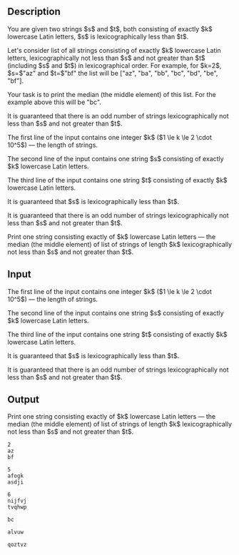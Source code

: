 ## Description

<div><p>You are given two strings $s$ and $t$, both consisting of exactly $k$ lowercase Latin letters, $s$ is lexicographically less than $t$.</p><p>Let's consider list of all strings consisting of exactly $k$ lowercase Latin letters, lexicographically not less than $s$ and not greater than $t$ (including $s$ and $t$) in lexicographical order. For example, for $k=2$, $s=$"<span class="tex-font-style-tt">az</span>" and $t=$"<span class="tex-font-style-tt">bf</span>" the list will be ["<span class="tex-font-style-tt">az</span>", "<span class="tex-font-style-tt">ba</span>", "<span class="tex-font-style-tt">bb</span>", "<span class="tex-font-style-tt">bc</span>", "<span class="tex-font-style-tt">bd</span>", "<span class="tex-font-style-tt">be</span>", "<span class="tex-font-style-tt">bf</span>"].</p><p>Your task is to print the median (the middle element) of this list. For the example above this will be "<span class="tex-font-style-tt">bc</span>".</p><p><span class="tex-font-style-bf">It is guaranteed that there is an odd number of strings lexicographically not less than $s$ and not greater than $t$</span>.</p></div><div class="input-specification"><p>The first line of the input contains one integer $k$ ($1 \le k \le 2 \cdot 10^5$) — the length of strings.</p><p>The second line of the input contains one string $s$ consisting of exactly $k$ lowercase Latin letters.</p><p>The third line of the input contains one string $t$ consisting of exactly $k$ lowercase Latin letters.</p><p>It is guaranteed that $s$ is lexicographically less than $t$.</p><p><span class="tex-font-style-bf">It is guaranteed that there is an odd number of strings lexicographically not less than $s$ and not greater than $t$</span>.</p></div><div class="output-specification"><p>Print one string consisting exactly of $k$ lowercase Latin letters — the median (the middle element) of list of strings of length $k$ lexicographically not less than $s$ and not greater than $t$.</p></div>

## Input

<p>The first line of the input contains one integer $k$ ($1 \le k \le 2 \cdot 10^5$) — the length of strings.</p><p>The second line of the input contains one string $s$ consisting of exactly $k$ lowercase Latin letters.</p><p>The third line of the input contains one string $t$ consisting of exactly $k$ lowercase Latin letters.</p><p>It is guaranteed that $s$ is lexicographically less than $t$.</p><p><span class="tex-font-style-bf">It is guaranteed that there is an odd number of strings lexicographically not less than $s$ and not greater than $t$</span>.</p>

## Output

<p>Print one string consisting exactly of $k$ lowercase Latin letters — the median (the middle element) of list of strings of length $k$ lexicographically not less than $s$ and not greater than $t$.</p>





```input1
2
az
bf
```




```input2
5
afogk
asdji
```




```input3
6
nijfvj
tvqhwp
```




```output1
bc
```




```output2
alvuw
```




```output3
qoztvz
```


